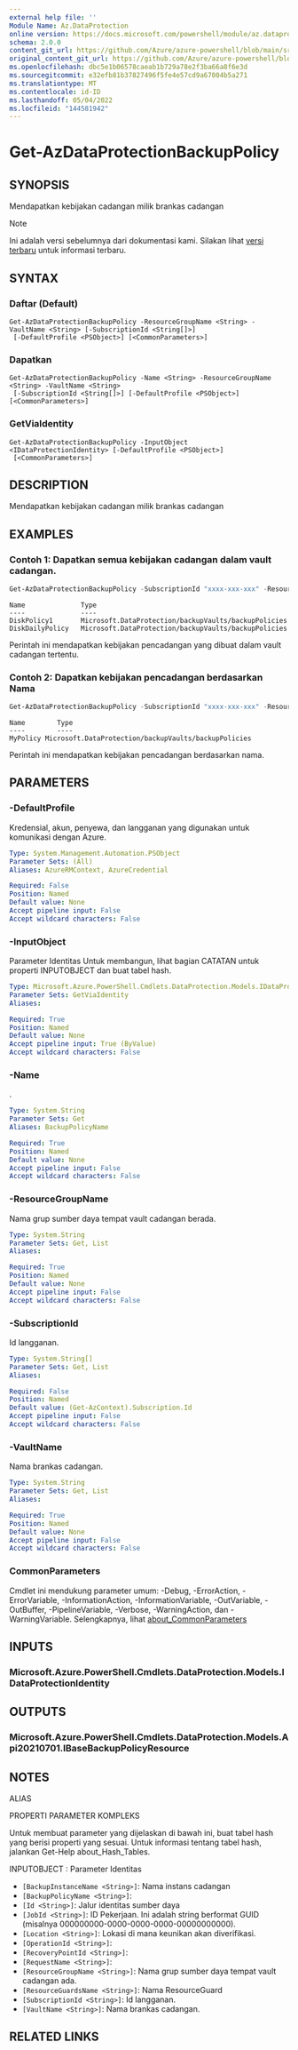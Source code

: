 ```yaml
---
external help file: ''
Module Name: Az.DataProtection
online version: https://docs.microsoft.com/powershell/module/az.dataprotection/get-azdataprotectionbackuppolicy
schema: 2.0.0
content_git_url: https://github.com/Azure/azure-powershell/blob/main/src/DataProtection/help/Get-AzDataProtectionBackupPolicy.md
original_content_git_url: https://github.com/Azure/azure-powershell/blob/main/src/DataProtection/help/Get-AzDataProtectionBackupPolicy.md
ms.openlocfilehash: dbc5e1b06578caeab1b729a78e2f3ba66a8f6e3d
ms.sourcegitcommit: e32efb81b37827496f5fe4e57cd9a67004b5a271
ms.translationtype: MT
ms.contentlocale: id-ID
ms.lasthandoff: 05/04/2022
ms.locfileid: "144581942"
---
```

# Get-AzDataProtectionBackupPolicy

## SYNOPSIS
Mendapatkan kebijakan cadangan milik brankas cadangan

> [!NOTE]
>Ini adalah versi sebelumnya dari dokumentasi kami. Silakan lihat [versi terbaru](/powershell/module/az.dataprotection/get-azdataprotectionbackuppolicy) untuk informasi terbaru.

## SYNTAX

### Daftar (Default)
```
Get-AzDataProtectionBackupPolicy -ResourceGroupName <String> -VaultName <String> [-SubscriptionId <String[]>]
 [-DefaultProfile <PSObject>] [<CommonParameters>]
```

### Dapatkan
```
Get-AzDataProtectionBackupPolicy -Name <String> -ResourceGroupName <String> -VaultName <String>
 [-SubscriptionId <String[]>] [-DefaultProfile <PSObject>] [<CommonParameters>]
```

### GetViaIdentity
```
Get-AzDataProtectionBackupPolicy -InputObject <IDataProtectionIdentity> [-DefaultProfile <PSObject>]
 [<CommonParameters>]
```

## DESCRIPTION
Mendapatkan kebijakan cadangan milik brankas cadangan

## EXAMPLES

### Contoh 1: Dapatkan semua kebijakan cadangan dalam vault cadangan.
```powershell
Get-AzDataProtectionBackupPolicy -SubscriptionId "xxxx-xxx-xxx" -ResourceGroupName "MyResourceGroup" -VaultName "MyVault"
```

```output
Name              Type
----              ----
DiskPolicy1       Microsoft.DataProtection/backupVaults/backupPolicies
DiskDailyPolicy   Microsoft.DataProtection/backupVaults/backupPolicies
```

Perintah ini mendapatkan kebijakan pencadangan yang dibuat dalam vault cadangan tertentu.

### Contoh 2: Dapatkan kebijakan pencadangan berdasarkan Nama
```powershell
Get-AzDataProtectionBackupPolicy -SubscriptionId "xxxx-xxx-xxx" -ResourceGroupName "MyResourceGroup" -VaultName "MyVault" -Name "MyPolicy"
```

```output
Name        Type
----        ----
MyPolicy Microsoft.DataProtection/backupVaults/backupPolicies
```

Perintah ini mendapatkan kebijakan pencadangan berdasarkan nama.

## PARAMETERS

### -DefaultProfile
Kredensial, akun, penyewa, dan langganan yang digunakan untuk komunikasi dengan Azure.

```yaml
Type: System.Management.Automation.PSObject
Parameter Sets: (All)
Aliases: AzureRMContext, AzureCredential

Required: False
Position: Named
Default value: None
Accept pipeline input: False
Accept wildcard characters: False
```

### -InputObject
Parameter Identitas Untuk membangun, lihat bagian CATATAN untuk properti INPUTOBJECT dan buat tabel hash.

```yaml
Type: Microsoft.Azure.PowerShell.Cmdlets.DataProtection.Models.IDataProtectionIdentity
Parameter Sets: GetViaIdentity
Aliases:

Required: True
Position: Named
Default value: None
Accept pipeline input: True (ByValue)
Accept wildcard characters: False
```

### -Name
.

```yaml
Type: System.String
Parameter Sets: Get
Aliases: BackupPolicyName

Required: True
Position: Named
Default value: None
Accept pipeline input: False
Accept wildcard characters: False
```

### -ResourceGroupName
Nama grup sumber daya tempat vault cadangan berada.

```yaml
Type: System.String
Parameter Sets: Get, List
Aliases:

Required: True
Position: Named
Default value: None
Accept pipeline input: False
Accept wildcard characters: False
```

### -SubscriptionId
Id langganan.

```yaml
Type: System.String[]
Parameter Sets: Get, List
Aliases:

Required: False
Position: Named
Default value: (Get-AzContext).Subscription.Id
Accept pipeline input: False
Accept wildcard characters: False
```

### -VaultName
Nama brankas cadangan.

```yaml
Type: System.String
Parameter Sets: Get, List
Aliases:

Required: True
Position: Named
Default value: None
Accept pipeline input: False
Accept wildcard characters: False
```

### CommonParameters
Cmdlet ini mendukung parameter umum: -Debug, -ErrorAction, -ErrorVariable, -InformationAction, -InformationVariable, -OutVariable, -OutBuffer, -PipelineVariable, -Verbose, -WarningAction, dan -WarningVariable. Selengkapnya, lihat [about_CommonParameters](http://go.microsoft.com/fwlink/?LinkID=113216)

## INPUTS

### Microsoft.Azure.PowerShell.Cmdlets.DataProtection.Models.IDataProtectionIdentity

## OUTPUTS

### Microsoft.Azure.PowerShell.Cmdlets.DataProtection.Models.Api20210701.IBaseBackupPolicyResource

## NOTES

ALIAS

PROPERTI PARAMETER KOMPLEKS

Untuk membuat parameter yang dijelaskan di bawah ini, buat tabel hash yang berisi properti yang sesuai. Untuk informasi tentang tabel hash, jalankan Get-Help about_Hash_Tables.


INPUTOBJECT <IDataProtectionIdentity>: Parameter Identitas
  - `[BackupInstanceName <String>]`: Nama instans cadangan
  - `[BackupPolicyName <String>]`: 
  - `[Id <String>]`: Jalur identitas sumber daya
  - `[JobId <String>]`: ID Pekerjaan. Ini adalah string berformat GUID (misalnya 000000000-0000-0000-0000-00000000000).
  - `[Location <String>]`: Lokasi di mana keunikan akan diverifikasi.
  - `[OperationId <String>]`: 
  - `[RecoveryPointId <String>]`: 
  - `[RequestName <String>]`: 
  - `[ResourceGroupName <String>]`: Nama grup sumber daya tempat vault cadangan ada.
  - `[ResourceGuardsName <String>]`: Nama ResourceGuard
  - `[SubscriptionId <String>]`: Id langganan.
  - `[VaultName <String>]`: Nama brankas cadangan.

## RELATED LINKS

